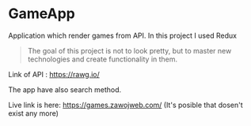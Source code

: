 # GameApp
Application which render games from API. 
In this project I used Redux

 > The goal of this project is not to look pretty, but to master new technologies and create functionality in them.

Link of API : https://rawg.io/

The app have also search method.

Live link is here: https://games.zawojweb.com/ (It's posible that dosen't exist any more)

